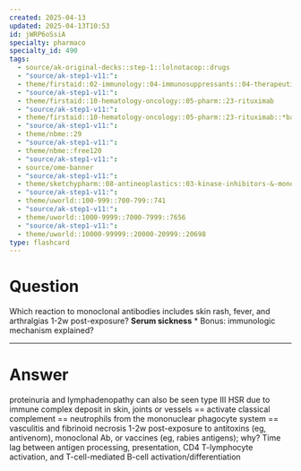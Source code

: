 ```yaml
---
created: 2025-04-13
updated: 2025-04-13T10:53
id: jWRP6oSsiA
specialty: pharmaco
specialty_id: 490
tags:
  - source/ak-original-decks::step-1::lolnotacop::drugs
  - "source/ak-step1-v11:": 
  - theme/firstaid::02-immunology::04-immunosuppressants::04-therapeutic-antibodies::*basics
  - "source/ak-step1-v11:": 
  - theme/firstaid::10-hematology-oncology::05-pharm::23-rituximab
  - "source/ak-step1-v11:": 
  - theme/firstaid::10-hematology-oncology::05-pharm::23-rituximab::*basics
  - "source/ak-step1-v11:": 
  - theme/nbme::29
  - "source/ak-step1-v11:": 
  - theme/nbme::free120
  - "source/ak-step1-v11:": 
  - source/ome-banner
  - "source/ak-step1-v11:": 
  - theme/sketchypharm::08-antineoplastics::03-kinase-inhibitors-&-monoclonal-antibodies::02-rituximab,-cetuximab,-bevacizumab,-alemtuzumab,-trastuzumab
  - "source/ak-step1-v11:": 
  - theme/uworld::100-999::700-799::741
  - "source/ak-step1-v11:": 
  - theme/uworld::1000-9999::7000-7999::7656
  - "source/ak-step1-v11:": 
  - theme/uworld::10000-99999::20000-20999::20698
type: flashcard
---
```


# Question
Which reaction to monoclonal antibodies includes skin rash, fever, and arthralgias 1-2w post-exposure?   **Serum sickness**   * Bonus: immunologic mechanism explained?

---

# Answer
proteinuria and lymphadenopathy can also be seen    type III HSR due to immune complex deposit in skin, joints or vessels == activate classical complement == neutrophils from the mononuclear phagocyte system == vasculitis and fibrinoid necrosis    1-2w post-exposure to antitoxins (eg, antivenom), monoclonal Ab, or vaccines (eg, rabies antigens); why? Time lag between antigen processing, presentation, CD4 T-lymphocyte activation, and T-cell-mediated B-cell activation/differentiation